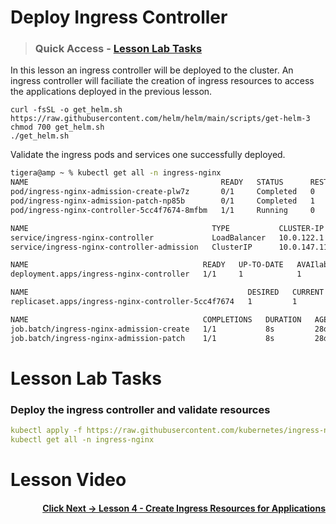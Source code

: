 # Deploy Ingress Controller

> ### Quick Access - [Lesson Lab Tasks](#Lesson-Lab-Tasks) 

In this lesson an ingress controller will be deployed to the cluster. An ingress controller will faciliate the creation of ingress resources to access the applications deployed in the previous lesson.

```
curl -fsSL -o get_helm.sh https://raw.githubusercontent.com/helm/helm/main/scripts/get-helm-3
chmod 700 get_helm.sh
./get_helm.sh

```

Validate the ingress pods and services one successfully deployed. 

```bash
tigera@amp ~ % kubectl get all -n ingress-nginx
NAME                                           READY   STATUS      RESTARTS   AGE
pod/ingress-nginx-admission-create-plw7z       0/1     Completed   0          28d
pod/ingress-nginx-admission-patch-np85b        0/1     Completed   1          28d
pod/ingress-nginx-controller-5cc4f7674-8mfbm   1/1     Running     0          28d

NAME                                         TYPE           CLUSTER-IP     EXTERNAL-IP     PORT(S)                      AGE
service/ingress-nginx-controller             LoadBalancer   10.0.122.1     20.221.88.154   80:30339/TCP,443:30156/TCP   28d
service/ingress-nginx-controller-admission   ClusterIP      10.0.147.115   <none>          443/TCP                      28d

NAME                                       READY   UP-TO-DATE   AVAIlabel   AGE
deployment.apps/ingress-nginx-controller   1/1     1            1           28d

NAME                                                 DESIRED   CURRENT   READY   AGE
replicaset.apps/ingress-nginx-controller-5cc4f7674   1         1         1       28d

NAME                                       COMPLETIONS   DURATION   AGE
job.batch/ingress-nginx-admission-create   1/1           8s         28d
job.batch/ingress-nginx-admission-patch    1/1           8s         28d
```

# Lesson Lab Tasks

### Deploy the ingress controller and validate resources

```yaml
kubectl apply -f https://raw.githubusercontent.com/kubernetes/ingress-nginx/controller-v1.4.0/deploy/static/provider/cloud/deploy.yaml
kubectl get all -n ingress-nginx
```

# Lesson Video

#### <div align="right">  [Click Next -> Lesson 4 - Create Ingress Resources for Applications](https://github.com/tigera-cs/quickstart-self-service/blob/main/modules/create-ingress-resources.md) </div>
